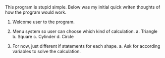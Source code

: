This program is stupid simple. Below was my initial quick 
writen thoughts of how the program would work.

1. Welcome user to the program.

2. Menu system so user can choose which kind of calculation.
	a. Triangle
	b. Square 
	c. Cylinder
	d. Circle

3. For now, just different if statements for each shape. 
	a. Ask for according variables to solve the calculation.
	
